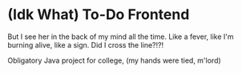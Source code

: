 # (Idk What) To-Do Frontend
But I see her in the back of my mind all the time. 
Like a fever, like I'm burning alive, like a sign. Did I cross the line?!?!

Obligatory Java project for college, (my hands were tied, m'lord)
